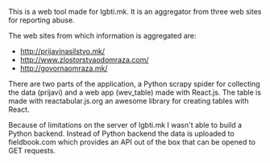 This is a web tool made for lgbti.mk. It is an aggregator from three web sites for reporting abuse. 

The web sites from which information is aggregated are:
- http://prijavinasilstvo.mk/
- http://www.zlostorstvaodomraza.com/
- http://govornaomraza.mk/

There are two parts of the application, a Python scrapy spider for collecting the data (prijavi) and a web app (wev_table) made with React.js.
The table is made with reactabular.js.org an awesome library for creating tables with React.

Because of limitations on the server of lgbti.mk I wasn't able to build a Python backend. Instead of Python backend the data is uploaded to fieldbook.com which provides an API out of the box that can be opened to GET requests. 